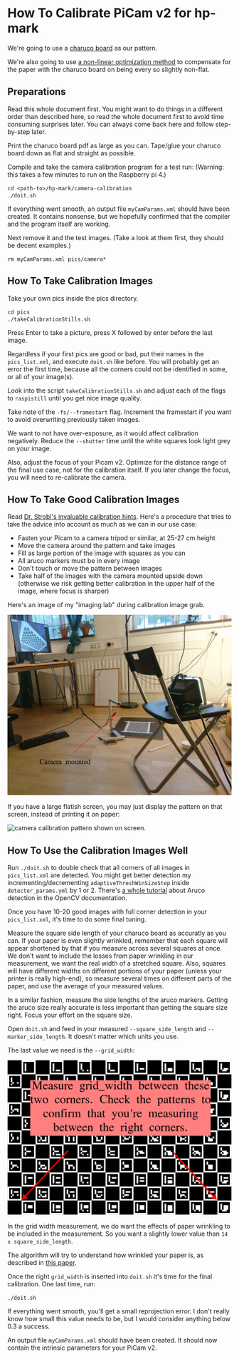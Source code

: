 # How To Calibrate PiCam v2 for hp-mark

We're going to use a [charuco board](https://docs.opencv.org/4.4.0/da/d13/tutorial_aruco_calibration.html)
as our pattern.

We're also going to use [a non-linear optimization method](https://elib.dlr.de/71888/1/strobl_2011iccv.pdf)
to compensate for the paper with the charuco board on being every so slightly non-flat.

## Preparations

Read this whole document first.
You might want to do things in a different order than described here,
so read the whole document first to avoid time consuming surprises later.
You can always come back here and follow step-by-step later.

Print the charuco board pdf as large as you can.
Tape/glue your charuco board down as flat and straight as possible.

Compile and take the camera calibration program for a test run:
(Warning: this takes a few minutes to run on the Raspberry pi 4.)
```
cd <path-to>/hp-mark/camera-calibration
./doit.sh
```

If everything went smooth, an output file `myCamParams.xml` should have been created.
It contains nonsense, but we hopefully confirmed that the compiler and the program itself are working.

Next remove it and the test images.
(Take a look at them first, they should be decent examples.)

```
rm myCamParams.xml pics/camera*
```

## How To Take Calibration Images

Take your own pics inside the pics directory.
```
cd pics
./takeCalibrationStills.sh
```
Press Enter to take a picture, press X followed by enter before the last image.

Regardless if your first pics are good or bad, put their names in the `pics_list.xml`, and
execute `doit.sh` like before.
You will probably get an error the first time, because all the corners could not be identified in
some, or all of your image(s).

Look into the script `takeCalibrationStills.sh` and adjust each of the flags to `raspistill`
until you get nice image quality.

Take note of the `-fs/--framestart` flag.
Increment the framestart if you want to avoid overwriting previously taken images.

We want to not have over-exposure, as it would affect calibration negatively.
Reduce the `--shutter` time until the white squares look light grey on your image.

Also, adjust the focus of your Picam v2.
Optimize for the distance range of the final use case, not for the calibration itself.
If you later change the focus, you will need to re-calibrate the camera.

## How To Take Good Calibration Images

Read [Dr. Strobl's invaluable calibration hints](https://www.dlr.de/rm/en/desktopdefault.aspx/tabid-3925/6084_read-9196/).
Here's a procedure that tries to take the advice into account as much as we can in our use case:

  * Fasten your Picam to a camera tripod or similar, at 25-27 cm height
  * Move the camera around the pattern and take images
  * Fill as large portion of the image with squares as you can
  * All aruco markers must be in every image
  * Don't touch or move the pattern between images
  * Take half of the images with the camera mounted upside down (otherwise we risk getting better calibration in the upper half of the image, where focus is sharper)

Here's an image of my "imaging lab" during calibration image grab.

![camera calibration image grab setup](./camera_calibration_image_grab_setup.jpg)

If you have a large flatish screen, you may just display the pattern on that screen, instead of printing it on paper:

![camera calibration pattern shown on screen](https://pbs.twimg.com/media/Ekzec4qWAAUQpaS?format=jpg&name=large).

## How To Use the Calibration Images Well

Run `./doit.sh` to double check that all corners of all images in `pics_list.xml` are detected.
You might get better detection my incrementing/decrementing `adaptiveThreshWinSizeStep` inside `detector_params.yml` by 1 or 2.
There's [a whole tutorial](https://docs.opencv.org/4.4.0/d5/dae/tutorial_aruco_detection.html) about Aruco detection in the OpenCV documentation.

Once you have 10-20 good images with full corner detection in your `pics_list.xml`, it's time to do some final tuning.

Measure the square side length of your charuco board as accuratly as you can.
If your paper is even slightly wrinkled, remember that each square will appear shortened by that if you measure across several squares at once.
We don't want to include the losses from paper wrinkling in our measurement, we want the real width of a stretched square.
Also, squares will have different widths on different portions of your paper (unless your printer is really high-end),
so measure several times on different parts of the paper, and use the average of your measured values.

In a similar fashion, measure the side lengths of the aruco markers.
Getting the aruco size really accurate is less important than getting the square size right.
Focus your effort on the square size.

Open `doit.sh` and feed in your measured `--square_side_length` and `--marker_side_length`.
It doesn't matter which units you use.

The last value we need is the `--grid_width`:

![Where to measure the grid_width](./where_to_measure_grid_width.png)

In the grid width measurement, we do want the effects of paper wrinkling to be included in the measurement.
So you want a slightly lower value than `14 x square_side_length`.

The algorithm will try to understand how wrinkled your paper is, as described in [this paper](https://elib.dlr.de/71888/1/strobl_2011iccv.pdf).

Once the right `grid_width` is inserted into `doit.sh` it's time for the final calibration.
One last time, run:
```
./doit.sh
```
If everything went smooth, you'll get a small reprojection error.
I don't really know how small this value needs to be, but I would consider anything below 0.3 a success.

An output file `myCamParams.xml` should have been created.
It should now contain the intrinsic parameters for your PiCam v2.
